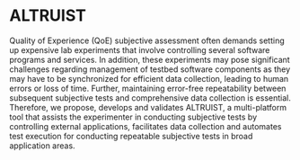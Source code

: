 # ALTRUIST
Quality of Experience (QoE) subjective assessment often demands setting up expensive lab experiments that involve controlling several software programs and services. In addition, these experiments may pose significant challenges regarding management of testbed software components as they may have to be synchronized for efficient data collection, leading to human errors or loss of time. Further, maintaining error-free repeatability between subsequent subjective tests and comprehensive data collection is essential. Therefore, we propose, develops and validates ALTRUIST, a multi-platform tool that assists the experimenter in conducting subjective tests by controlling external applications, facilitates data collection and automates test execution for conducting repeatable subjective tests in broad application areas.
